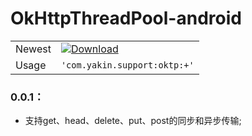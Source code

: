 # OkHttpThreadPool-android

|  |  |
| -------- | ------ |
| Newest | [![Download](https://api.bintray.com/packages/yakin/maven/com.yakin.support:oktp/images/download.svg)](https://bintray.com/yakin/maven/com.yakin.support:oktp/_latestVersion) |
| Usage | `'com.yakin.support:oktp:+'` |

### 0.0.1：

- 支持get、head、delete、put、post的同步和异步传输;
